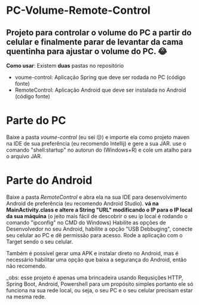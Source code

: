 # PC-Volume-Remote-Control
## Projeto para controlar o volume do PC a partir do celular e finalmente parar de levantar da cama quentinha para ajustar o volume do PC. 😂


**Como usar**: Existem **duas** pastas no repositório
- voume-control: Aplicação Spring que deve ser rodada no PC (código fonte)
- RemoteControl: Aplicação Android que deve ser instalada no Android (código fonte)

# Parte do PC
Baixe a pasta *voume-control* (eu sei 😒) e importe ela como projeto maven na IDE de sua preferência (eu recomendo Intellij) e gere a sua JAR.
use o comando "shell:startup" no autorun do (Windows+R) e cole um atalho para o arquivo JAR.

# Parte do Android
Baixe a pasta *RemoteControl* e abra ela na sua IDE para desenvolvimento Android de preferência (eu recomendo Android Studio).
**vá na MainActivity.class e altere a String "URL" modificando o IP para o IP local da sua máquina** (o jeito mais fácil de descobrir o seu ip local
é rodando o comando "ipconfig" no CMD do Windows)
Habilite as opções de Desenvolvedor no seu Android, habilite a opção "USB Debbuging", conecte seu celular ao PC e dê permissão para acesso.
Rode a aplicação com o Target sendo o seu celular.

Também é possível gerar uma APK e instalar direto no Android, mas é necessário habilitar uma opção que baixa a segurança do Android, então não recomendo.

_obs: esse projeto é apenas uma brincadeira usando Requsições HTTP, Spring Boot, Android, Powershell para um propósito simples portanto ele só funciona na sua 
rede local, ou seja, o seu PC e o seu celular precisam estar na mesma rede.
